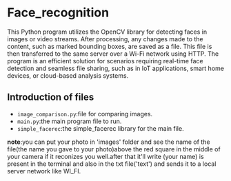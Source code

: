 # Face_recognition
This Python program utilizes the OpenCV library for detecting faces in images or video streams. After processing, any changes made to the content, such as marked bounding boxes, are saved as a file. This file is then transferred to the same server over a Wi-Fi network using HTTP. The program is an efficient solution for scenarios requiring real-time face detection and seamless file sharing, such as in IoT applications, smart home devices, or cloud-based analysis systems.

## Introduction of files
- `image_comparison.py`:file for comparing images.
- `main.py`:the main program file to run.
- `simple_facerec`:the simple_facerec library for the main file.

**note**:you can put your photo in 'images' folder and see the name of the file(the name you gave to your photo)above the red square in the middle of your camera if it reconizes you well.after that it'll write (your name) is present in the terminal and also in the txt file('text') and sends it to a local server network like WI_FI.
